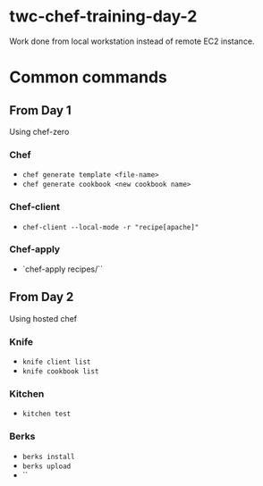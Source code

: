 twc-chef-training-day-2
===============

Work done from local workstation instead of remote EC2 instance.

# Common commands
## From Day 1
Using chef-zero
### Chef
- `chef generate template <file-name>`
- `chef generate cookbook <new cookbook name>`
### Chef-client
- `chef-client --local-mode -r "recipe[apache]"`
### Chef-apply
- `chef-apply recipes/<recipe-file-name>``
## From Day 2
Using hosted chef
### Knife
- `knife client list`
- `knife cookbook list`
### Kitchen
- `kitchen test`
### Berks
- `berks install`
- `berks upload`
- ``
